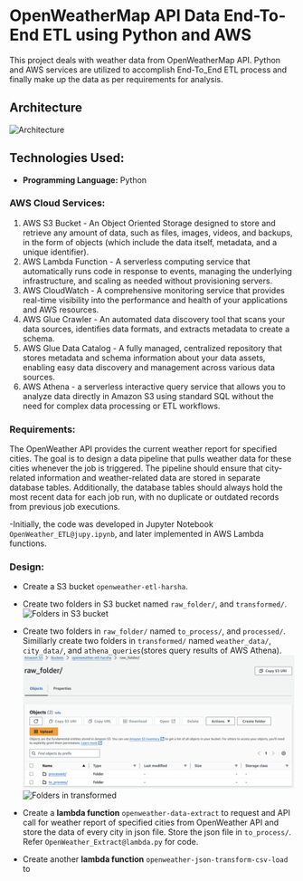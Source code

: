 # OpenWeatherMap API Data End-To-End ETL using Python and AWS

This project deals with weather data from OpenWeatherMap API. Python and AWS services are utilized to accomplish End-To_End ETL process and finally make up the data as per requirements for analysis.

## Architecture
![Architecture](OpenWeather_Architecture.jpeg)

## Technologies Used:
- **Programming Language:** Python

### AWS Cloud Services:
1. AWS S3 Bucket - An Object Oriented Storage designed to store and retrieve any amount of data, such as files, images, videos, and backups, in the form of objects (which include the data itself, metadata, and a unique identifier).
2. AWS Lambda Function - A serverless computing service that automatically runs code in response to events, managing the underlying infrastructure, and scaling as needed without provisioning servers.
3. AWS CloudWatch - A comprehensive monitoring service that provides real-time visibility into the performance and health of your applications and AWS resources.
4. AWS Glue Crawler - An automated data discovery tool that scans your data sources, identifies data formats, and extracts metadata to create a schema.
5. AWS Glue Data Catalog - A fully managed, centralized repository that stores metadata and schema information about your data assets, enabling easy data discovery and management across various data sources.
6. AWS Athena - a serverless interactive query service that allows you to analyze data directly in Amazon S3 using standard SQL without the need for complex data processing or ETL workflows.

### Requirements:
The OpenWeather API provides the current weather report for specified cities. The goal is to design a data pipeline that pulls weather data for these cities whenever the job is triggered. The pipeline should ensure that city-related information and weather-related data are stored in separate database tables. Additionally, the database tables should always hold the most recent data for each job run, with no duplicate or outdated records from previous job executions.

-Initially, the code was developed in Jupyter Notebook `OpenWeather_ETL@jupy.ipynb`, and later implemented in AWS Lambda functions.

### Design:
- Create a S3 bucket `openweather-etl-harsha`.
- Create two folders in S3 bucket named `raw_folder/`, and `transformed/`.
  ![Folders in S3 bucket](s3_folders.png)

- Create two folders in `raw_folder/` named `to_process/`, and `processed/`. Simillarly create two folders in `transformed/` named `weather_data/`, `city_data/`, and `athena_queries`(stores query results of AWS Athena).
  ![Folders in raw_folder](raw_folder.png)
  ![Folders in transformed](transformed_folder.png)

- Create a **lambda function** `openweather-data-extract` to request and API call for weather report of specified cities from OpenWeather API and store the data of every city in json file. Store the json file in `to_process/`. Refer `OpenWeather_Extract@lambda.py` for code.
- Create another **lambda function** `openweather-json-transform-csv-load` to 
